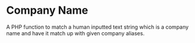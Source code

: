 # Company Name

A PHP function to match a human inputted text string which is a company name
and have it match up with given company aliases.
